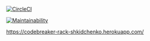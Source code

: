 [![CircleCI](https://circleci.com/gh/IgorShkidchenko/codebreaker_web-Rack/tree/develop.svg?style=svg)](https://circleci.com/gh/IgorShkidchenko/codebreaker_web-Rack/tree/develop)

[![Maintainability](https://api.codeclimate.com/v1/badges/913a75e8b7e487ba9945/maintainability)](https://codeclimate.com/github/IgorShkidchenko/codebreaker_web-Rack/maintainability)

https://codebreaker-rack-shkidchenko.herokuapp.com/
